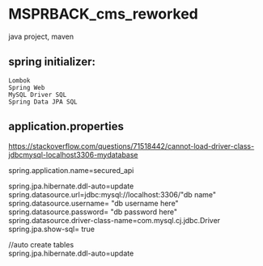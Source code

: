 # MSPRBACK_cms_reworked
java project, maven  
## spring initializer:

    Lombok 
    Spring Web 
    MySQL Driver SQL
    Spring Data JPA SQL

## application.properties

https://stackoverflow.com/questions/71518442/cannot-load-driver-class-jdbcmysql-localhost3306-mydatabase


spring.application.name=secured_api

spring.jpa.hibernate.ddl-auto=update  
spring.datasource.url=jdbc:mysql://localhost:3306/"db name"
spring.datasource.username= "db username here"
spring.datasource.password= "db password here"  
spring.datasource.driver-class-name=com.mysql.cj.jdbc.Driver
spring.jpa.show-sql= true


//auto create tables  
spring.jpa.hibernate.ddl-auto=update